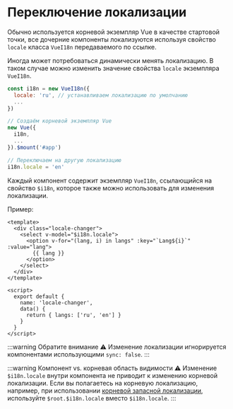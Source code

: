 # Переключение локализации

Обычно используется корневой экземпляр Vue в качестве стартовой точки, все дочерние компоненты локализуются используя свойство `locale` класса `VueI18n` передаваемого по ссылке.

Иногда может потребоваться динамически менять локализацию. В таком случае можно изменить значение свойства `locale` экземпляра `VueI18n`.

```js
const i18n = new VueI18n({
  locale: 'ru', // устанавливаем локализацию по умолчанию
  ...
})

// Создаём корневой экземпляр Vue
new Vue({
  i18n,
  ...
}).$mount('#app')

// Переключаем на другую локализацию
i18n.locale = 'en'
```

Каждый компонент содержит экземпляр `VueI18n`, ссылающийся на свойство `$i18n`, которое также можно использовать для изменения локализации.

Пример:

```vue
<template>
  <div class="locale-changer">
    <select v-model="$i18n.locale">
      <option v-for="(lang, i) in langs" :key="`Lang${i}`" :value="lang">
        {{ lang }}
      </option>
    </select>
  </div>
</template>

<script>
  export default {
    name: 'locale-changer',
    data() {
      return { langs: ['ru', 'en'] }
    }
  }
</script>
```

:::warning Обратите внимание
:warning: Изменение локализации игнорируется компонентами использующими `sync: false`.
:::

:::warning Компонент vs. корневая область видимости
:warning: Изменение `$i18n.locale` внутри компонента не приводит к изменению корневой локализации. Если вы полагаетесь на корневую локализацию, например, при использовании [корневой запасной локализации](./fallback.html), используйте `$root.$i18n.locale` вместо `$i18n.locale`.
:::
